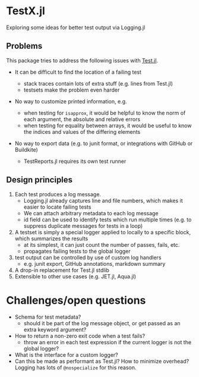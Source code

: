 # TestX.jl

Exploring some ideas for better test output via Logging.jl

## Problems

This package tries to address the following issues with [Test.jl](https://docs.julialang.org/en/v1/stdlib/Test/).

- It can be difficult to find the location of a failing test
  - stack traces contain lots of extra stuff (e.g. lines from Test.jl)
  - testsets make the problem even harder

- No way to customize printed information, e.g.
  - when testing for `isapprox`, it would be helpful to know the norm of each argument, the absolute and relative errors
  - when testing for equality between arrays, it would be useful to know the indices and values of the differing elements

- No way to export data (e.g. to junit format, or integrations with GitHub or Buildkite)
  - TestReports.jl requires its own test runner


## Design principles

1. Each test produces a log message.
   - Logging.jl already captures line and file numbers, which makes it easier to locate failing     tests
   - We can attach arbitrary metadata to each log message
   - id field can be used to identify tests which run multiple times (e.g. to suppress duplicate messages for tests in a loop)
2. A testset is simply a special logger applied to locally to a specific block, which summarizes the results
   - at its simplest, it can just count the number of passes, fails, etc.
   - propagates failing tests to the global logger
3. test output can be controlled by use of custom log handlers
   - e.g. junit export, GitHub annotations, markdown summary
4. A drop-in replacement for Test.jl stdlib
5. Extensible to other use cases (e.g. JET.jl, Aqua.jl)

# Challenges/open questions

- Schema for test metadata?
  - should it be part of the log message object, or get passed as an extra keyword argument?
- How to return a non-zero exit code when a test fails?
  - throw an error in each test expression if the current logger is not the global logger?
- What is the interface for a custom logger?
- Can this be made as performant as Test.jl? How to minimize overhead? Logging has lots of `@nospecialize` for this reason.